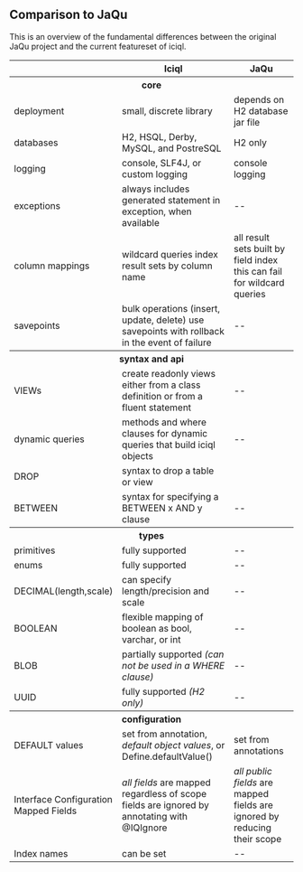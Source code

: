 
## Comparison to JaQu 

This is an overview of the fundamental differences between the original JaQu project and the current featureset of iciql.  

<table class="table">
<tr><th></th><th>Iciql</th><th>JaQu</th></tr>
<tr><th colspan="3">core</th></tr>
<tr><td>deployment</td><td>small, discrete library</td><td>depends on H2 database jar file</td></tr>
<tr><td>databases</td><td>H2, HSQL, Derby, MySQL, and PostreSQL</td><td>H2 only</td></tr>
<tr><td>logging</td><td>console, SLF4J, or custom logging</td><td>console logging</td></tr>
<tr><td>exceptions</td><td>always includes generated statement in exception, when available</td><td>--</td></tr>
<tr><td>column mappings</td><td>wildcard queries index result sets by column name</td><td>all result sets built by field index<br/>this can fail for wildcard queries</td></tr>
<tr><td>savepoints</td><td>bulk operations (insert, update, delete) use savepoints with rollback in the event of failure</td><td>--</td></tr>
<tr><th colspan="3">syntax and api</th></tr>
<tr><td>VIEWs</td><td>create readonly views either from a class definition or from a fluent statement</td><td>--</td></tr>
<tr><td>dynamic queries</td><td>methods and where clauses for dynamic queries that build iciql objects</td><td>--</td></tr>
<tr><td>DROP</td><td>syntax to drop a table or view</td><td></td></tr>
<tr><td>BETWEEN</td><td>syntax for specifying a BETWEEN x AND y clause</td><td>--</td></tr>
<tr><th colspan="3">types</th></tr>
<tr><td>primitives</td><td>fully supported</td><td>--</td></tr>
<tr><td>enums</td><td>fully supported</td><td>--</td></tr>
<tr><td>DECIMAL(length,scale)</td><td>can specify length/precision and scale</td><td>--</td></tr>
<tr><td>BOOLEAN</td><td>flexible mapping of boolean as bool, varchar, or int</td><td>--</td></tr>
<tr><td>BLOB</td><td>partially supported <em>(can not be used in a WHERE clause)</em></td><td>--</td></tr>
<tr><td>UUID</td><td>fully supported <em>(H2 only)</em> </td><td>--</td></tr>
<tr><th colspan="3">configuration</th></tr>
<tr><td>DEFAULT values</td><td>set from annotation, <em>default object values</em>, or Define.defaultValue()</td><td>set from annotations</td></tr>
<tr><td>Interface Configuration<br/>Mapped Fields</td><td><em>all fields</em> are mapped regardless of scope<br/>fields are ignored by annotating with @IQIgnore</td><td><em>all public fields</em> are mapped<br/>fields are ignored by reducing their scope</td></tr>
<tr><td>Index names</td><td>can be set</td><td>--</td></tr>
</table>
